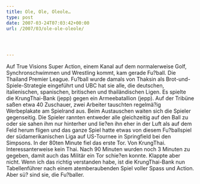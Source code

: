 ```yaml
---
title: Ole, Ole, Oleole…
type: post
date: 2007-03-24T07:03:42+00:00
url: /2007/03/ole-ole-oleole/




---
```

Auf True Visions Super Action, einem Kanal auf dem normalerweise Golf, Synchronschwimmen und Wrestling kommt, kam gerade Fu?ball. Die Thailand Premier League. Fu?ball wurde damals von Thaksin als Brot-und-Spiele-Strategie eingeführt und <span class="caps">UBC</span> hat sie alle, die deutschen, italienischen, spanischen, britischen und thailändischen Ligen. Es spielte die KrungThai-Bank (jepp) gegen ein Armeebatallion (jepp). Auf der Tribüne saßen etwa 40 Zuschauer, zwei Arbeiter tauschten regelmä?ig Werbeplakate am Spielrand aus. Beim Austauschen waiten sich die Spieler gegenseitig. Die Spieler rannten entweder alle gleichzeitig auf den Ball zu oder sie sahen ihm nur hinterher und lie?en ihn eher in der Luft als auf dem Feld herum fligen und das ganze Spiel hatte etwas von diesem Fu?ballspiel der südamerikanischen Liga auf US-Tournee in Springfield bei den Simpsons. In der 80ten Minute fiel das erste Tor. Von KrungThai. Interessanterweise kein Thai. Nach 90 Minuten wurden noch 3 Minuten zu gegeben, damit auch das Militär ein Tor schie?en konnte. Klappte aber nicht. Wenn ich das richtig verstanden habe, ist die KrungThai-Bank nun Tabellenführer nach einem atemberaubenden Spiel voller Spass und Action. Aber sü? sind sie, die Fu?baller.
